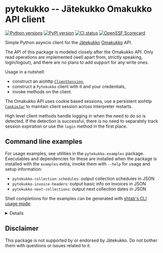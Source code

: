 # pytekukko -- Jätekukko Omakukko API client

[![Python versions](https://img.shields.io/pypi/pyversions/pytekukko.svg)](https://pypi.org/project/pytekukko/)
[![PyPI version](https://badge.fury.io/py/pytekukko.svg)](https://badge.fury.io/py/pytekukko)
[![CI status](https://github.com/scop/pytekukko/workflows/check/badge.svg)](https://github.com/scop/pytekukko/actions?query=workflow%3ACheck)
[![OpenSSF Scorecard](https://api.scorecard.dev/projects/github.com/scop/pytekukko/badge)](https://scorecard.dev/viewer/?uri=github.com%2Fscop%2Fpytekukko)

Simple Python asyncio client for the [Jätekukko](https://www.jatekukko.fi)
[Omakukko](https://tilasto.jatekukko.fi/indexservice2.jsp) API.

The API of this package is modeled closely after the Omakukko
API. Only read operations are implemented (well apart from, strictly
speaking, login/logout), and there are no plans to add support for any
write ones.

Usage in a nutshell:

- construct an aiohttp [`ClientSession`](https://docs.aiohttp.org/en/stable/client_reference.html#client-session),
- construct a `Pytekukko` client with it and your credentials,
- invoke methods on the client.

The Omakukko API uses cookie based sessions, use a persistent aiohttp
[`CookieJar`](https://docs.aiohttp.org/en/stable/client_reference.html#cookiejar)
to maintain client session across interpreter restarts.

High level client methods handle logging in when the need to do so is
detected. If the detection is successful, there is no need to
separately track session expiration or use the `login` method in the
first place.

## Command line examples

For usage examples, see utilities in the `pytekukko.examples`
package. Executables and dependencies for these are installed when the
package is installed with the `examples` extra, invoke them with
`--help` for usage and setup information:

- `pytekukko-collection-schedules`: output collection schedules in JSON
- `pytekukko-invoice-headers`: output basic info on invoices in JSON
- `pytekukko-next-collections`: output next collection dates in JSON

Shell completions for the examples can be generated with
[shtab's CLI usage mode](https://docs.iterative.ai/shtab/use/#cli-usage).

<details>

```shell
shtab \
  --prog pytekukko-collection-schedules \
  --prefix pytekukko_collection_schedules \
  pytekukko.examples.print_collection_schedules.argparser
shtab \
  --prog pytekukko-invoice-headers \
  --prefix pytekukko_invoice_headers \
  pytekukko.examples.print_invoice_headers.argparser
shtab \
  --prog pytekukko-next-collections \
  --prefix pytekukko_next_collections \
  pytekukko.examples.print_next_collections.argparser
```

</details>

## Disclaimer

This package is not supported by or endorsed by Jätekukko. Do not
bother them with questions or issues related to it.
